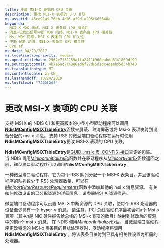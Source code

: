 ```yaml
---
title: 更改 MSI-X 表项的 CPU 关联
description: 更改 MSI-X 表项的 CPU 关联
ms.assetid: 46ce91ad-76eb-4d05-af9d-a295c665640a
keywords:
- MSI-X WDK 网络，MSI-X 表条目 CPU 相关性
- 消息-已发出信号中断 WDK 网络，MSI-X 表条目 CPU 相关性
- Msi WDK 网络，MSI-X 表条目 CPU 相关性
- 中断 WDK 网络，MSI-X 表条目 CPU 相关性
- CPU af
ms.date: 04/20/2017
ms.localizationpriority: medium
ms.openlocfilehash: 2962e7f51759affa24110960eabda5141809df99
ms.sourcegitcommit: 4b7a6ac7c68e6ad6f27da5d1dc4deabd5d34b748
ms.translationtype: MT
ms.contentlocale: zh-CN
ms.lasthandoff: 10/24/2019
ms.locfileid: "72835204"
---
```

# <a name="changing-the-cpu-affinity-of-msi-x-table-entries"></a>更改 MSI-X 表项的 CPU 关联





支持 MSI X 的 NDIS 6.1 和更高版本的小型小型驱动程序可以调用[**NdisMConfigMSIXTableEntry**](https://docs.microsoft.com/windows-hardware/drivers/ddi/ndis/nf-ndis-ndismconfigmsixtableentry)函数来屏蔽、取消屏蔽或将 Msi-x 表项映射到设备分配的 msi x 消息。 支持 RSS 的微型端口驱动程序在运行时使用**NdisMConfigMSIXTableEntry**更改 MSI-X 表项的 CPU 关联。

**NdisMConfigMSIXTableEntry**是[GUID\_.msix\_表\_CONFIG\_接口](https://msdn.microsoft.com/library/windows/hardware/ff546563)查询的包装。 当 NDIS 调用[*MiniportInitializeEx*](https://docs.microsoft.com/windows-hardware/drivers/ddi/ndis/nc-ndis-miniport_initialize)函数并在驱动程序从[*MiniportHaltEx*](https://docs.microsoft.com/windows-hardware/drivers/ddi/ndis/nc-ndis-miniport_halt)函数返回之前，微型端口驱动程序可以调用**NdisMConfigMSIXTableEntry** 。

一种微型端口驱动程序，它为每个 RSS 队列分配一个 MSI-X 表条目，并且该驱动程序的队列数少于 RSS 处理器数量，可以在[*MiniportFilterResourceRequirements*](https://docs.microsoft.com/windows-hardware/drivers/ddi/ndis/nc-ndis-miniport_pnp_irp)函数中添加其他的 msi x 消息资源。 有关如何修改设备的已分配资源的详细信息，请参阅[MSI-X 资源筛选](msi-x-resource-filtering.md)。

微型端口驱动程序可以设置 MSI X 中断资源的 CPU 关联，使每个 RSS 处理器的设备至少具有一个 hyper-v 消息。 请注意，PCI 总线驱动程序最初会将*n*个 Msi-x 表项（其中*n*是 NIC 硬件报告给总线的 MSI-x 表项的数目）映射到修改后的资源中的前*n*个 msi x 消息。 在 NDIS 调用*MiniportInitializeEx*后，当微型端口驱动程序更改特定的 MSI-x 表条目的目标处理器时，驱动程序将调用**NdisMConfigMSIXTableEntry** ，将该表条目映射到已具有相关性设置为所需的处理器。

 

 





